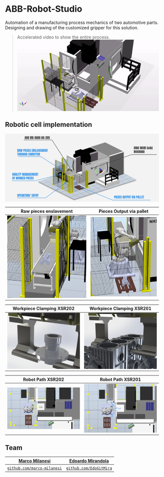 # ABB-Robot-Studio
Automation of a manufacturing process mechanics of two automotive parts. Designing and drawing of the customized gripper for this solution.

> Accelerated video to show the entire process.
![Robot-cell](README_images/gif.gif)

## Robotic cell implementation
![Robot-cell](README_images/Robot%20cell.png)

| Raw pieces enslavement | Pieces Output via pallet |
|:----:|:-----:|
| ![](README_images/Conveyor.png) | ![](README_images/Pallet.png) |


| Workpiece Clamping XSR202 |  Workpiece Clamping  XSR201 |
|:----:|:-----:|
| ![](README_images/zoom_XRS201.JPG) | ![](README_images/zomm_XRS202.JPG) |


| Robot Path XSR202 |  Robot Path XSR201 |
|:----:|:-----:|
| ![](README_images/PATH1.png) | ![](README_images/PATH2.png) |

## Team

| <a href="https://marcomilanesi.com/" target="_blank">**Marco Milanesi**</a> | <a href="https://github.com/EdoGitMira" target="_blank">**Edoardo Mirandola**</a> |
| :---: |:---:|
| <a href="https://github.com/marco-milanesi" target="_blank">`github.com/marco-milanesi`</a> | <a href="https://github.com/EdoGitMira" target="_blank">`github.com/EdoGitMira`</a> |